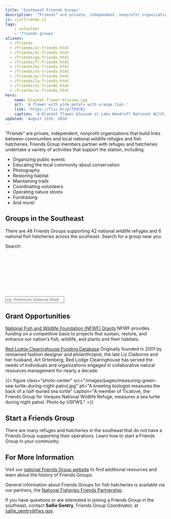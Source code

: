 ```yaml
---
title: 'Southeast Friends Groups'
description: '“Friends” are private, independent, nonprofit organizations that build links between communities and support local national wildlife refuges and fish hatcheries across the southeast. Learn more about how you can participate!'
js: /js/friends.js
tags:
    - volunteer
    - 'friends groups'
aliases:
  - /friends
  - /friends/ar-friends.html
  - /friends/al-friends.html
  - /friends/ga-friends.html
  - /friends/fl-friends.html
  - /friends/ky-friends.html
  - /friends/tn-friends.html
  - /friends/pr-friends.html
  - /friends/la-friends.html
  - /friends/nc-friends.html
  - /friends/sc-friends.html
hero:
    name: blanket-flower-blossom.jpg
    alt: 'A flower with pink petals with orange tips.'
    link: 'https://flic.kr/p/fD9CBj'
    caption: 'A blanket flower blossom at Lake Woodruff National Wildlife Refuge in Florida. Photo by Eileen Tramontana, USFWS.'
updated: 'August 11th, 2016'
---
```


“Friends” are private, independent, nonprofit organizations that build links between communities and local national wildlife refuges and fish hatcheries. Friends Group members partner with refuges and hatcheries undertake a variety of activities that support the station, including:

 - Organizing public events
 - Educating the local community about conservation
 - Photography
 - Restoring habitat
 - Maintaining trails
 - Coordinating volunteers
 - Operating nature stores
 - Fundraising
 - And more!

## Groups in the Southeast
There are <span class="total-groups">48</span> Friends Groups supporting <span class="total-refuges">42</span> national wildlife refuges and <span class="total-hatcheries">6</span> national fish hatcheries across the southeast. Search for a group near you.

<label for="friends-group-search">Search:</label>
<div class="search-group">
  <input class="friends-search" type="search" placeholder="eg: Piedmont National Wildlife Refuge" id="friends-group-search">
  <svg class="search-icon">
    <use xlink:href="#search"></use>
  </svg>
</div>

<ul class="friends-group-list card-list"></ul>

## Grant Opportunities
[National Fish and Wildlife Foundation (NFWF) Grants](http://www.nfwf.org/whatwedo/grants/Pages/home.aspx)
NFWF provides funding on a competitive basis to projects that sustain, restore, and enhance our nation's fish, wildlife, and plants and their habitats.

[Red Lodge Clearinghouse Funding Database](http://rlch.org/funding)
Originally founded in 2001 by renowned fashion designer and philanthropist, the late Liz Claiborne and her husband, Art Ortenberg, Red Lodge Clearinghouse has served the needs of individuals and organizations engaged in collaborative natural resources management for nearly a decade.

{{< figure class="photo-center" src="/images/pages/measuring-green-sea-turtle-during-night-patrol.jpg" alt="A kneeling biologist measures the back of a half-buried sea turtle" caption="A member of Ticatove, the Friends Group for Vieques National Wildlife Refuge, measures a sea turtle during night patrol. Photo by USFWS." >}}

## Start a Friends Group
There are many refuges and hatcheries in the southeast that do not have a Friends Group supporting their operations. Learn how to start a Friends Group in your community.

## For More Information
Visit our [national Friends Group website](http://www.fws.gov/refuges/friends/) to find additional resources and learn about the history of Friends Groups.

General information about Friends Groups for fish hatcheries is available via our partners, the [National Fisheries Friends Partnership](http://www.fisheriesfriends.org/).

If you have questions or are interested in joining a Friends Group in the southeast, contact **Sallie Gentry**, Friends Group Coordinator, at [sallie_gentry@fws.gov](mailto:sallie_gentry@fws.gov?subject=Friends+Groups).
